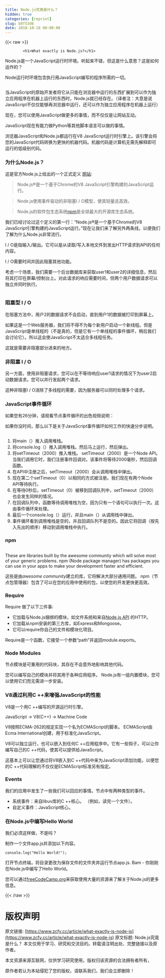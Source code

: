 ```yaml
---
title: Node.js究竟是什么？
hidden: true
categories: [reprint]
slug: b8f53d6
date: 2018-10-18 00:00:00
---
```


{{< raw >}}

            <h1>What exactly is Node.js?</h1>
<p>Node.js是一个JavaScript运行时环境。听起来不错，但这是什么意思？这是如何运作的？</p>
<p>Node运行时环境包含执行用JavaScript编写的程序所需的一切。</p>
<p><img src="https://p0.ssl.qhimg.com/t01ee344b9b44924f86.png" alt=""></p>
<p>当JavaScript的原始开发者将它从只能在浏览器中运行的东西扩展到可以作为独立应用程序在机器上运行的东西时，Node.js就已经存在。（译者注：大意是说JavaScript不仅仅能够再浏览器中运行，还可以作为独立应用程序在机器上运行）</p>
<p>现在，您可以使用JavaScript做更多的事情，而不仅仅是让网站互动。</p>
<p>JavaScript现在有能力做Python等其他脚本语言可以做的事情。</p>
<p>浏览器JavaScript和Node.js都运行在V8 JavaScript运行时引擎上。该引擎会将您的JavaScript代码转换为更快的机器代码。机器代码是计算机无需先解释即可运行的低级别代码。</p>
<h3>为什么Node.js？</h3>
<p>这是官方Node.js上给出的一个正式定义 <a href="https://nodejs.org/en/">网站</a>:</p>
<blockquote>
<p>Node.js®是一个基于Chrome的V8 JavaScript引擎构建的JavaScript运行。</p>
</blockquote>
<blockquote>
<p>Node.js使用事件驱动的非阻塞I / O模型，使其轻量且高效。</p>
</blockquote>
<blockquote>
<p>Node.js的软件包生态系统<a href="https://www.npmjs.com/">npm</a>是全球最大的开源库生态系统。</p>
</blockquote>
<p>我们已经讨论过这个定义的第一行：“Node.js®是一个基于Chrome的V8 JavaScript引擎构建的JavaScript运行。”现在让我们来了解另外两条线，以便我们了解为什么Node.js非常流行。</p>
<p>I / O是指输入/输出。它可以是从读取/写入本地文件到发出HTTP请求到API的任何内容。</p>
<p>I / O需要时间并因此阻塞其他功能。</p>
<p>考虑一个场景，我们需要一个后台数据库来获取user1和user2的详细信息，然后将其打印在屏幕/控制台上。对此请求的响应需要时间，但两个用户数据请求可以独立并同时执行。</p>
<p><img src="https://p0.ssl.qhimg.com/t014ff7e0b853ca1b7e.png" alt=""></p>
<h3>阻塞型 I / O</h3>
<p>在阻塞方法中，用户2的数据请求不会启动，直到用户1的数据被打印到屏幕上。</p>
<p>如果这是一个Web服务器，我们将不得不为每个新用户启动一个新线程。但是JavaScript是单线程的（不是真的，但是它有一个单线程的事件循环，稍后我们会讨论它）。所以这会使JavaScript不太适合多线程任务。</p>
<p>这就是需要非阻塞部分进来的地方。</p>
<h3>非阻塞 I / O</h3>
<p>另一方面，使用非阻塞请求，您可以在不等待响应user1请求的情况下为user2启动数据请求。您可以并行发起两个请求。</p>
<p>这种非阻塞I / O消除了多线程的需要，因为服务器可以同时处理多个请求。</p>
<h3>JavaScript事件循环</h3>
<p>如果您有26分钟，请观看节点事件循环的出色视频说明：</p>
<p>如果你没时间，那么以下是关于JavaScript事件循环如何工作的快速分步说明。</p>
<p><img src="https://p0.ssl.qhimg.com/t011c772a156f772bc1.png" alt=""></p>
<ol>
<li>将main（）推入调用堆栈。</li>
<li>将console.log（）推入调用堆栈。然后马上运行，然后弹出。</li>
<li>将setTimeout（2000）推入堆栈。 setTimeout（2000）是一个Node API。当我们调用它时，我们注册事件回调对。该事件将等待2000毫秒，然后回调函数。</li>
<li>在API中注册之后，setTimeout（2000）会从调用堆栈中弹出。</li>
<li>现在第二个setTimeout（0）以相同的方式被注册。我们现在有两个Node API等待执行。</li>
<li>在等待0秒后，setTimeout（0）被移到回调队列中，setTimeout（2000）也会发生同样的情况。</li>
<li>在回调队列中，函数等待调用堆栈为空，因为只有一个语句可以执行一次。这由事件循环来处理。</li>
<li>最后一个console.log（）运行，并且main（）从调用栈中弹出。</li>
<li>事件循环看到调用堆栈是空的，并且回调队列不是空的。因此它将回调（按先入先出的顺序）移动到调用堆栈中执行。</li>
</ol>
<h3>npm</h3>
<p><img src="https://p0.ssl.qhimg.com/t018ae526239473c716.png" alt=""></p>
<p>These are libraries built by the awesome community which will solve most of your generic problems. npm (Node package manager) has packages you can use in your apps to make your development faster and efficient.</p>
<p>这些是由<em>awesome community</em>建立的库，它将解决大部分通用问题。 npm（节点包管理器）包含了可以在您的应用中使用的包，以使您的开发更快更高效。</p>
<h3>Require</h3>
<p>Require 做了以下三件事:</p>
<ul>
<li>它加载与Node.js捆绑的模块，如文件系统和来自<a href="http://nodejs.org/api/">Node.js API</a> 的HTTP。</li>
<li>它加载从npm安装的第三方库，如Express和Mongoose。</li>
<li>它可以require你自己的文件和模块化项目。</li>
</ul>
<p>Require是一个函数，它接受一个参数“path”并返回module.exports。</p>
<h3>Node Modules</h3>
<p>节点模块是可重用的代码块，其存在不会意外地影响其他代码。</p>
<p>您可以编写自己的模块并将其用于各种应用程序。 Node.js有一组内置模块，您可以使用它们而无需进一步安装。</p>
<h3>V8通过利用C ++来增强JavaScript的性能</h3>
<p>V8是一个用C ++编写的开源运行时引擎。</p>
<p>JavaScript -&gt; V8(C++) -&gt; Machine Code</p>
<p>V8按照ECMA-262的规定实现一个名为ECMAScript的脚本。 ECMAScript由Ecma International创建，用于标准化JavaScript。</p>
<p>V8可以独立运行，也可以嵌入到任何C ++应用程序中。它有一些钩子，可以让你编写自己的C ++代码，使其可以提供给JavaScript。</p>
<p>这基本上可以让您通过将V8嵌入到C ++代码中来为JavaScript添加功能，以便您的C ++代码理解的不仅仅是ECMAScript标准另有指定。</p>
<h3>Events</h3>
<p>我们的应用中发生了一些我们可以回应的事情。节点中有两种类型的事件。</p>
<ul>
<li>系统事件：来自libuv库的C ++核心。 （例如，读完一个文件）。</li>
<li>自定义事件：JavaScript核心。</li>
</ul>
<h3>在Node.js中编写Hello World</h3>
<p>我们必须这样做，不是吗？</p>
<p>制作一个文件app.js并添加以下内容。</p>
<pre><code class="hljs 1c">console.<span class="hljs-built_in">log</span>(<span class="hljs-string">"Hello World!"</span>);
</code></pre><p>打开节点终端，将目录更改为保存文件的文件夹并运行节点app.js. Bam - 你刚刚在Node.js中编写了Hello World。</p>
<p>您可以通过<a href="https://www.freecodecamp.org/">freeCodeCamp.org</a>来获取使用大量的资源来了解关于Node.js的更多信息。</p>

          
{{< /raw >}}

# 版权声明
原文链接: [https://www.zcfy.cc/article/what-exactly-is-node-js](https://www.zcfy.cc/article/what-exactly-is-node-js)
原文标题: Node.js究竟是什么？
本文仅用于学习、研究和交流目的。转载请注明出处、完整链接以及原作者。 

本文资源来源互联网，仅供学习研究使用，版权归该资源的合法拥有者所有，

原作者若认为本站侵犯了您的版权，请联系我们，我们会立即删除！
